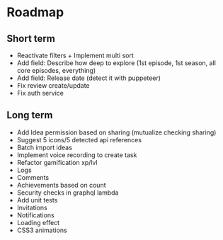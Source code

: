 Roadmap
=======

Short term
----------

- Reactivate filters + Implement multi sort
- Add field: Describe how deep to explore (1st episode, 1st season, all core episodes, everything)
- Add field: Release date (detect it with puppeteer)
- Fix review create/update
- Fix auth service

Long term
---------

- Add Idea permission based on sharing (mutualize checking sharing)
- Suggest 5 icons/5 detected api references
- Batch import ideas
- Implement voice recording to create task
- Refactor gamification xp/lvl
- Logs
- Comments
- Achievements based on count
- Security checks in graphql lambda
- Add unit tests
- Invitations
- Notifications
- Loading effect
- CSS3 animations
